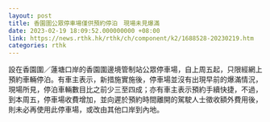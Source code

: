 ```yaml
---
layout: post
title: 香園圍公眾停車場僅供預約停泊　現場未見爆滿
date: 2023-02-19 18:09:52.000000000 +08:00
link: https://news.rthk.hk/rthk/ch/component/k2/1688528-20230219.htm
categories: rthk
---
```


設在香園圍／蓮塘口岸的香園圍邊境管制站公眾停車場，自上周五起，只限經網上預約車輛停泊。有車主表示，新措施實施後，停車場並沒有出現早前的爆滿情況，現場所見，停泊車輛數目比之前少三至四成；亦有車主表示預約手續快捷，不過，到本周五，停車場收費增加，並向遲於預約時間離開的駕駛人士徵收額外費用後，則未必再使用此停車場，或改由其他口岸到內地。
